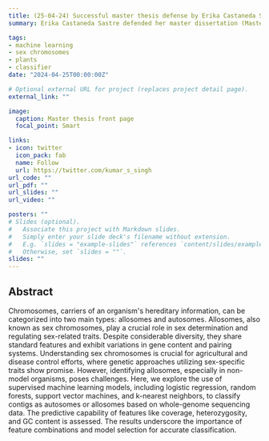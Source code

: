 ```yaml
---
title: (25-04-24) Successful master thesis defense by Erika Castaneda Sastre
summary: Erika Castaneda Sastre defended her master dissertation (Master of Science) on the topic "WYtigger - Identifying autosomal and sex-linked contigs using a machine learning-based classifier". This work was jointly supervised by Prof. Dick de Ridder (Bioinformatics, WUR) and myself. Congratulations to Erika on her successful defense and good luck for future scientific adventures.   

tags:
- machine learning
- sex chromosomes
- plants
- classifier 
date: "2024-04-25T00:00:00Z"

# Optional external URL for project (replaces project detail page).
external_link: ""

image:
  caption: Master thesis front page
  focal_point: Smart

links:
- icon: twitter
  icon_pack: fab
  name: Follow
  url: https://twitter.com/kumar_s_singh
url_code: ""
url_pdf: ""
url_slides: ""
url_video: ""

posters: ""
# Slides (optional).
#   Associate this project with Markdown slides.
#   Simply enter your slide deck's filename without extension.
#   E.g. `slides = "example-slides"` references `content/slides/example-slides.md`.
#   Otherwise, set `slides = ""`.
slides: ""
---
```

## Abstract
Chromosomes, carriers of an organism's hereditary information, can be categorized into two main types: allosomes and autosomes. Allosomes, also known as sex chromosomes, play a crucial role in sex determination and regulating sex-related traits. Despite considerable diversity, they share standard features and exhibit variations in gene content and pairing systems. Understanding sex chromosomes is crucial for agricultural and disease control efforts, where genetic approaches utilizing sex-specific traits show promise. However, identifying allosomes, especially in non-model organisms, poses challenges. Here, we explore the use of supervised machine learning models, including logistic regression, random forests, support vector machines, and k-nearest neighbors, to classify contigs as autosomes or allosomes based on whole-genome sequencing data. The predictive capability of features like coverage, heterozygosity, and GC content is assessed. The results underscore the importance of feature combinations and model selection for accurate classification.

 


